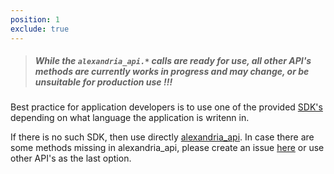 ```yaml
---
position: 1
exclude: true
---
```


<blockquote class="warning">
  <h5>While the <code>alexandria_api.*</code> calls are ready for use, all other API's methods are currently works in progress and may change, or be unsuitable for production use !!!</h5>
</blockquote>

Best practice for application developers is to use one of the provided [SDK's](/sdks/) depending on what language the application is writenn in. 

If there is no such SDK, then use directly [alexandria_api](/apidefinitions/#apidefinitions-alexandria-api/). In case there are some methods missing in alexandria_api, please create an issue [here](https://github.com/SophiaTX/SophiaTX/issues)
or use other API's as the last option.